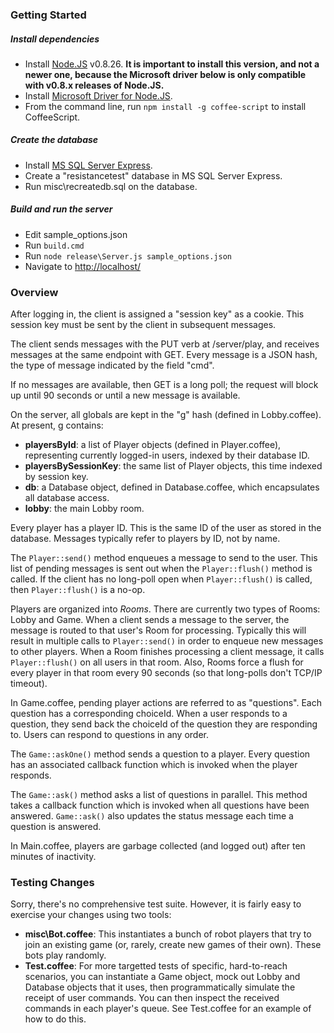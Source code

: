 ### Getting Started

##### Install dependencies

* Install [Node.JS](http://nodejs.org/dist/v0.8.26/) v0.8.26.  **It is important to install this version, and not a newer one, because the Microsoft driver below is only compatible with v0.8.x releases of Node.JS.**
* Install [Microsoft Driver for Node.JS](http://www.microsoft.com/en-us/download/details.aspx?id=29995).
* From the command line, run `npm install -g coffee-script` to install CoffeeScript. 

##### Create the database

* Install [MS SQL Server Express](http://www.microsoft.com/en-us/download/details.aspx?id=29062).
* Create a "resistancetest" database in MS SQL Server Express.
* Run misc\recreatedb.sql on the database.

##### Build and run the server

* Edit sample_options.json
* Run `build.cmd`
* Run `node release\Server.js sample_options.json`
* Navigate to [http://localhost/](http://localhost/)

### Overview

After logging in, the client is assigned a "session key" as a cookie.  This session key must be sent by the client in subsequent messages.

The client sends messages with the PUT verb at /server/play, and receives messages at the same endpoint with GET. Every message is a JSON hash, the type of message indicated by the field "cmd".

If no messages are available, then GET is a long poll; the request will block up until 90 seconds or until a new message is available.

On the server, all globals are kept in the "g" hash (defined in Lobby.coffee).  At present, g contains:

* **playersById**: a list of Player objects (defined in Player.coffee), representing currently logged-in users, indexed by their database ID.
* **playersBySessionKey**: the same list of Player objects, this time indexed by session key.
* **db**: a Database object, defined in Database.coffee, which encapsulates all database access.
* **lobby**: the main Lobby room.

Every player has a player ID. This is the same ID of the user as stored in the database. Messages typically refer to players by ID, not by name.

The `Player::send()` method enqueues a message to send to the user. This list of pending messages is sent out when the `Player::flush()` method is called. If the client has no long-poll open when `Player::flush()` is called, then `Player::flush()` is a no-op.

Players are organized into *Rooms*. There are currently two types of Rooms: Lobby and Game.  When a client sends a message to the server, the message is routed to that user's Room for processing.  Typically this will result in multiple calls to `Player::send()` in order to enqueue new messages to other players.  When a Room finishes processing a client message, it calls `Player::flush()` on all users in that room.  Also, Rooms force a flush for every player in that room every 90 seconds (so that long-polls don't TCP/IP timeout).

In Game.coffee, pending player actions are referred to as "questions".  Each question has a corresponding choiceId.  When a user responds to a question, they send back the choiceId of the question they are responding to.  Users can respond to questions in any order.

The `Game::askOne()` method sends a question to a player. Every question has an associated callback function which is invoked when the player responds.

The `Game::ask()` method asks a list of questions in parallel.  This method takes a callback function which is invoked when all questions have been answered. `Game::ask()` also updates the status message each time a question is answered.

In Main.coffee, players are garbage collected (and logged out) after ten minutes of inactivity.

### Testing Changes

Sorry, there's no comprehensive test suite.  However, it is fairly easy to exercise your changes using two tools:

* **misc\Bot.coffee**: This instantiates a bunch of robot players that try to join an existing game (or, rarely, create new games of their own). These bots play randomly.
* **Test.coffee**: For more targetted tests of specific, hard-to-reach scenarios, you can instantiate a Game object, mock out Lobby and Database objects that it uses, then programmatically simulate the receipt of user commands. You can then inspect the received commands in each player's queue. See Test.coffee for an example of how to do this.
